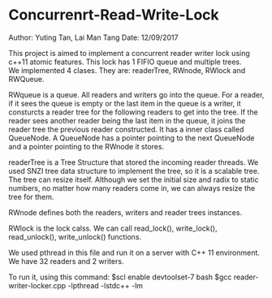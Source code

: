# Concurrenrt-Read-Write-Lock

Author: Yuting Tan, Lai Man Tang
Date: 12/09/2017

This project is aimed to implement a concurrent reader writer lock using c++11 atomic features.
This lock has 1 FIFIO queue and multiple trees.  
We implemented 4 clases. They are: readerTree, RWnode, RWlock and RWQueue.

RWqueue is a queue. All readers and writers go into the queue. For a reader, if it sees the queue is empty or the last item in the queue is a writer, it consturcts a reader tree for the following readers to get into the tree. If the reader sees another reader being the last item in the queue, it joins the reader tree the previous reader constructed. It has a inner class called QueueNode. A QueueNode has a pointer pointing to the next QueueNode and a pointer pointing to the RWnode it stores.

readerTree is a Tree Structure that stored the incoming reader threads. We used SNZI tree data structure to implement the tree, so it is a scalable tree. The tree can resize itself. Although we set the initial size and radix to static numbers, no matter how many readers come in, we can always resize the tree for them. 

RWnode defines both the readers, writers and reader trees instances. 

RWlock is the lock calss. We can call read_lock(), write_lock(), read_unlock(), write_unlock() functions.

We used pthread in this file and run it on a server with C++ 11 environment. We have 32 readers and 2 writers.

To run it, using this command:
$scl enable devtoolset-7 bash
$gcc reader-writer-locker.cpp -lpthread -lstdc++ -lm

